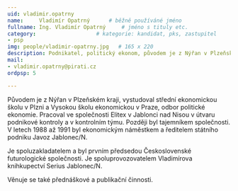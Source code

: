 ```yaml
---
uid: vladimir.opatrny
name:     Vladimír Opatrný  	# běžně používáné jméno
fullname: Ing. Vladimír Opatrný  	# jméno s tituly etc.
category:                 	# kategorie: kandidat, pks, zastupitel
- psp
img: people/vladimir-opatrny.jpg   # 165 x 220
description: Podnikatel, politický ekonom, původem je z Nýřan v Plzeňském kraji.           	# kratký popis, max 160 znaků
mail:
- vladimir.opatrny@pirati.cz
ordpsp: 5

---
```


Původem je z Nýřan v Plzeňském kraji, vystudoval střední ekonomickou školu v Plzni a Vysokou školu ekonomickou v Praze, odbor politické ekonomie.
Pracoval ve společnosti Elitex v Jablonci nad Nisou v útvaru podnikové kontroly a v kontrolním týmu. Později byl tajemníkem společnosti. V letech 1988 až 1991 byl ekonomickým náměstkem a ředitelem státního podniku Javoz Jablonec/N.

Je spoluzakladatelem a byl prvním předsedou Československé futurologické společnosti. Je spoluprovozovatelem Vladimírova knihkupectví Serius Jablonec/N.

Věnuje se také přednáškové a publikační činnosti.
